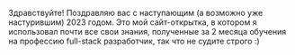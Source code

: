 Здравствуйте! Поздравляю вас с наступающим (а возможно уже настурившим) 2023 годом. Это мой сайт-открытка, в котором я использовал почти все свои знания, полученные за 2 месяца обучения на профессию full-stack разработчик, так что не судите строго :)
